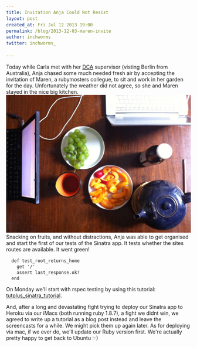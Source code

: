 ```yaml
---
title: Invitation Anja Could Not Resist
layout: post
created_at: Fri Jul 12 2013 19:00
permalink: /blog/2013-12-03-maren-invite
author: inchworms
twitter: inchworms_

---
```


Today while Carla met with her [DCA](http://handbook.uts.edu.au/courses/c02020.html) supervisor (visting Berlin from Australia), Anja chased some much needed fresh air by accepting the invitation of Maren, a rubymosters collegue, to sit and work in her garden for the day. Unfortunately the weather did not agree, so she and Maren stayed in the nice big kitchen.
![Marens kitchen](/images/marens_kitchen.jpg)
Snacking on fruits, and without distractions, Anja was able to get organised and start the first of our tests of the Sinatra app. It tests whether the sites routes are available. It went green! 

      def test_root_returns_home
        get '/'
        assert last_response.ok?
      end

On Monday we'll start with rspec testing by using this tutorial: 
[tutplus_sinatra_tutorial](http://net.tutsplus.com/tutorials/ruby/how-to-integrate-rspec-into-a-sinatra-app/). 

And, after a long and devastating fight trying to deploy our Sinatra app to Heroku via our iMacs (both running ruby 1.8.7), a fight we didnt win, we agreed to write up a tutorial as a blog post instead and leave the screencasts for a while. We might pick them up again later. As for deploying via mac, if we ever do, we'll update our Ruby version first. We're actually pretty happy to get back to Ubuntu :-)
